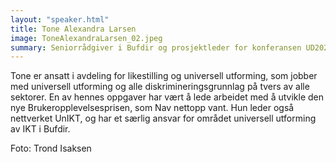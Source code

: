 ```yaml
---
layout: "speaker.html"
title: Tone Alexandra Larsen
image: ToneAlexandraLarsen_02.jpeg
summary: Seniorrådgiver i Bufdir og prosjektleder for konferansen UD2024.
---
```

Tone er ansatt i avdeling for likestilling og universell utforming, som jobber med universell utforming og alle diskrimineringsgrunnlag på tvers av alle sektorer. En av hennes oppgaver har vært å lede arbeidet med å utvikle den nye Brukeropplevelsesprisen, som Nav nettopp vant. Hun leder også nettverket UnIKT, og har et særlig ansvar for området universell utforming av IKT i Bufdir.

Foto:  Trond Isaksen

